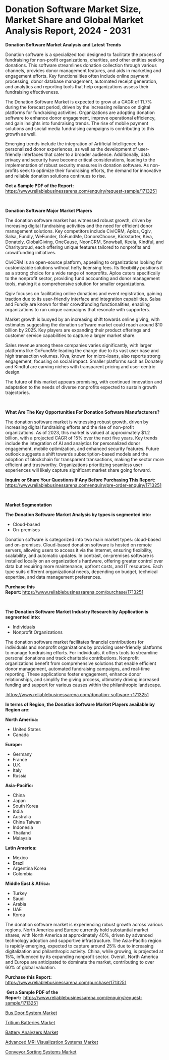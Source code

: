 <p><h1>Donation Software Market Size, Market Share and Global Market Analysis Report, 2024 - 2031</h1></p><p><strong>Donation Software Market Analysis and Latest Trends</strong></p>
<p><p>Donation software is a specialized tool designed to facilitate the process of fundraising for non-profit organizations, charities, and other entities seeking donations. This software streamlines donation collection through various channels, provides donor management features, and aids in marketing and engagement efforts. Key functionalities often include online payment processing, donor database management, automated receipt generation, and analytics and reporting tools that help organizations assess their fundraising effectiveness.</p><p>The Donation Software Market is expected to grow at a CAGR of 11.7% during the forecast period, driven by the increasing reliance on digital platforms for fundraising activities. Organizations are adopting donation software to enhance donor engagement, improve operational efficiency, and gain insights into fundraising trends. The rise of mobile payment solutions and social media fundraising campaigns is contributing to this growth as well.</p><p>Emerging trends include the integration of Artificial Intelligence for personalized donor experiences, as well as the development of user-friendly interfaces that cater to a broader audience. Additionally, data privacy and security have become critical considerations, leading to the implementation of robust security measures in donation software. As non-profits seek to optimize their fundraising efforts, the demand for innovative and reliable donation solutions continues to rise.</p></p>
<p><strong>Get a Sample PDF of the Report:&nbsp;</strong> <a href="https://www.reliablebusinessarena.com/enquiry/request-sample/1713251?utm_campaign=1785&utm_medium=2&utm_source=Github&utm_content=ia&utm_term=22102024&utm_id=donation-software">https://www.reliablebusinessarena.com/enquiry/request-sample/1713251</a></p>
<p>&nbsp;</p>
<p><strong>Donation Software Major Market Players</strong></p>
<p><p>The donation software market has witnessed robust growth, driven by increasing digital fundraising activities and the need for efficient donor management solutions. Key competitors include CiviCRM, Aplos, Qgiv, Salsa, Fundly, WeFunder, GoFundMe, DonorsChoose, Kickstarter, Kiva, Donately, GlobalGiving, OneCause, NeonCRM, Snowball, Keela, Kindful, and Charityproud, each offering unique features tailored to nonprofits and crowdfunding initiatives.</p><p>CiviCRM is an open-source platform, appealing to organizations looking for customizable solutions without hefty licensing fees. Its flexibility positions it as a strong choice for a wide range of nonprofits. Aplos caters specifically to the nonprofit sector, providing fund accounting and donor management tools, making it a comprehensive solution for smaller organizations.</p><p>Qgiv focuses on facilitating online donations and event registration, gaining traction due to its user-friendly interface and integration capabilities. Salsa and Fundly are known for their crowdfunding functionalities, enabling organizations to run unique campaigns that resonate with supporters.</p><p>Market growth is buoyed by an increasing shift towards online giving, with estimates suggesting the donation software market could reach around $10 billion by 2025. Key players are expanding their product offerings and customer service capabilities to capture a larger market share. </p><p>Sales revenue among these companies varies significantly, with larger platforms like GoFundMe leading the charge due to its vast user base and high transaction volumes. Kiva, known for micro-loans, also reports strong engagement, focusing on social impact. Smaller platforms such as Donately and Kindful are carving niches with transparent pricing and user-centric design.</p><p>The future of this market appears promising, with continued innovation and adaptation to the needs of diverse nonprofits expected to sustain growth trajectories.</p></p>
<p>&nbsp;</p>
<p><strong>What Are The Key Opportunities For Donation Software Manufacturers?</strong></p>
<p><p>The donation software market is witnessing robust growth, driven by increasing digital fundraising efforts and the rise of non-profit organizations. As of 2023, this market is valued at approximately $1.2 billion, with a projected CAGR of 15% over the next five years. Key trends include the integration of AI and analytics for personalized donor engagement, mobile optimization, and enhanced security features. Future outlook suggests a shift towards subscription-based models and the adoption of blockchain for transparent transactions, making the sector more efficient and trustworthy. Organizations prioritizing seamless user experiences will likely capture significant market share going forward.</p></p>
<p><strong>Inquire or Share Your Questions If Any Before Purchasing This Report:</strong> <a href="https://www.reliablebusinessarena.com/enquiry/pre-order-enquiry/1713251?utm_campaign=1785&utm_medium=2&utm_source=Github&utm_content=ia&utm_term=22102024&utm_id=donation-software">https://www.reliablebusinessarena.com/enquiry/pre-order-enquiry/1713251</a></p>
<p>&nbsp;</p>
<p><strong>Market Segmentation</strong></p>
<p><strong>The Donation Software Market Analysis by types is segmented into:</strong></p>
<p><ul><li>Cloud-based</li><li>On-premises</li></ul></p>
<p><p>Donation software is categorized into two main market types: cloud-based and on-premises. Cloud-based donation software is hosted on remote servers, allowing users to access it via the internet, ensuring flexibility, scalability, and automatic updates. In contrast, on-premises software is installed locally on an organization's hardware, offering greater control over data but requiring more maintenance, upfront costs, and IT resources. Each type suits different organizational needs, depending on budget, technical expertise, and data management preferences.</p></p>
<p><strong>Purchase this Report:&nbsp;</strong><a href="https://www.reliablebusinessarena.com/purchase/1713251?utm_campaign=1785&utm_medium=2&utm_source=Github&utm_content=ia&utm_term=22102024&utm_id=donation-software">https://www.reliablebusinessarena.com/purchase/1713251</a></p>
<p>&nbsp;</p>
<p><strong>The Donation Software Market Industry Research by Application is segmented into:</strong></p>
<p><ul><li>Individuals</li><li>Nonprofit Organizations</li></ul></p>
<p><p>The donation software market facilitates financial contributions for individuals and nonprofit organizations by providing user-friendly platforms to manage fundraising efforts. For individuals, it offers tools to streamline personal donations and track charitable contributions. Nonprofit organizations benefit from comprehensive solutions that enable efficient donor management, automated fundraising campaigns, and real-time reporting. These applications foster engagement, enhance donor relationships, and simplify the giving process, ultimately driving increased funding and support for various causes within the philanthropic landscape.</p></p>
<p><a href="https://www.reliablebusinessarena.com/donation-software-r1713251?utm_campaign=1785&utm_medium=2&utm_source=Github&utm_content=ia&utm_term=22102024&utm_id=donation-software">&nbsp;https://www.reliablebusinessarena.com/donation-software-r1713251</a></p>
<p><strong>In terms of Region, the Donation Software Market Players available by Region are:</strong></p>
<p>
    <p> <strong> North America: </strong>
        <ul>
            <li>United States</li>
            <li>Canada</li>
        </ul>
        </p> 
    <p> <strong> Europe: </strong>
        <ul>
            <li>Germany</li>
            <li>France</li>
            <li>U.K.</li>
            <li>Italy</li>
            <li>Russia</li>
        </ul>
        </p> 
    <p> <strong> Asia-Pacific: </strong>
        <ul>
            <li>China</li>
            <li>Japan</li>
            <li>South Korea</li>
            <li>India</li>
            <li>Australia</li>
            <li>China Taiwan</li>
            <li>Indonesia</li>
            <li>Thailand</li>
            <li>Malaysia</li>
        </ul>
        </p> 
    <p> <strong> Latin America: </strong>
        <ul>
            <li>Mexico</li>
            <li>Brazil</li>
            <li>Argentina Korea</li>
            <li>Colombia</li>
        </ul>
        </p> 
    <p> <strong> Middle East & Africa: </strong>
        <ul>
            <li>Turkey</li>
            <li>Saudi</li>
            <li>Arabia</li>
            <li>UAE</li>
            <li>Korea</li>
        </ul>
    </p>
    </p>
<p><p>The donation software market is experiencing robust growth across various regions. North America and Europe currently hold substantial market shares, with North America at approximately 40%, driven by advanced technology adoption and supportive infrastructure. The Asia-Pacific region is rapidly emerging, expected to capture around 25% due to increasing digitalization and philanthropic activity. China, while growing, is projected at 15%, influenced by its expanding nonprofit sector. Overall, North America and Europe are anticipated to dominate the market, contributing to over 60% of global valuation.</p></p>
<p><strong>Purchase this Report: </strong><a href="https://www.reliablebusinessarena.com/purchase/1713251?utm_campaign=1785&utm_medium=2&utm_source=Github&utm_content=ia&utm_term=22102024&utm_id=donation-software">https://www.reliablebusinessarena.com/purchase/1713251</a></p>
<p>&nbsp;<strong>Get a Sample PDF of the Report:&nbsp;&nbsp;</strong><a href="https://www.reliablebusinessarena.com/enquiry/request-sample/1713251?utm_campaign=1785&utm_medium=2&utm_source=Github&utm_content=ia&utm_term=22102024&utm_id=donation-software">https://www.reliablebusinessarena.com/enquiry/request-sample/1713251</a></p>
<p><strong></strong></p>
<p><p><a href="https://www.linkedin.com/pulse/bus-door-system-market-research-report-exploring-size-revenue-j8xee?utm_campaign=1785&utm_medium=2&utm_source=Github&utm_content=ia&utm_term=22102024&utm_id=donation-software">Bus Door System Market</a></p><p><a href="https://github.com/poppeotabedvo5/Market-Research-Report-List-1/blob/main/tritium-batteries-market.md?utm_campaign=1785&utm_medium=2&utm_source=Github&utm_content=ia&utm_term=22102024&utm_id=donation-software">Tritium Batteries Market</a></p><p><a href="https://issuu.com/reportprime-2/docs/battery-analyzers-market-size-2030._f88ef88280cdb0?utm_campaign=1785&utm_medium=2&utm_source=Github&utm_content=ia&utm_term=22102024&utm_id=donation-software">Battery Analyzers Market</a></p><p><a href="https://www.linkedin.com/pulse/global-advanced-mri-visualization-systems-nexus-sector-z1m9e?utm_campaign=1785&utm_medium=2&utm_source=Github&utm_content=ia&utm_term=22102024&utm_id=donation-software">Advanced MRI Visualization Systems Market</a></p><p><a href="https://www.linkedin.com/pulse/conveyor-sorting-systems-market-outlook-complete-industry-vrnue?utm_campaign=1785&utm_medium=2&utm_source=Github&utm_content=ia&utm_term=22102024&utm_id=donation-software">Conveyor Sorting Systems Market</a></p></p>